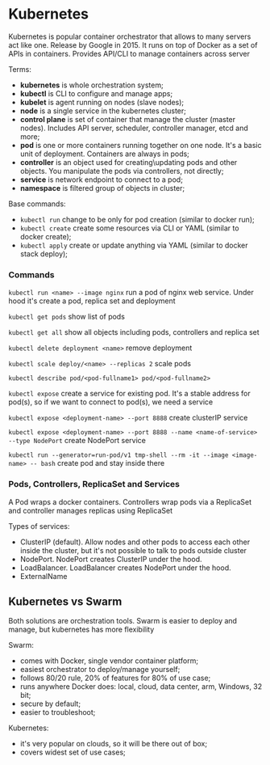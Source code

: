 # Kubernetes

Kubernetes is popular container orchestrator that allows to many servers act like one. Release by Google in 2015. It runs on top of Docker as a set of APIs in containers. Provides API/CLI to manage containers across server

Terms:

- **kubernetes** is whole orchestration system;
- **kubectl** is CLI to configure and manage apps;
- **kubelet** is agent running on nodes (slave nodes);
- **node** is a single service in the kubernetes cluster;
- **control plane** is set of container that manage the cluster (master nodes). Includes API server, scheduler, controller manager, etcd and more;
- **pod** is one or more containers running together on one node. It's a basic unit of deployment. Containers are always in pods;
- **controller** is an object used for creating\updating pods and other objects. You manipulate the pods via controllers, not directly;
- **service** is network endpoint to connect to a pod;
- **namespace** is filtered group of objects in cluster;

Base commands:

- `kubectl run` change to be only for pod creation (similar to docker run);
- `kubectl create` create some resources via CLI or YAML (similar to docker create);
- `kubectl apply` create or update anything via YAML (similar to docker stack deploy);

### Commands

`kubectl run <name> --image nginx` run a pod of nginx web service. Under hood it's create a pod, replica set and deployment

`kubectl get pods` show list of pods

`kubectl get all` show all objects including pods, controllers and replica set

`kubectl delete deployment <name>` remove deployment

`kubectl scale deploy/<name> --replicas 2` scale pods

`kubectl describe pod/<pod-fullname1> pod/<pod-fullname2>`

`kubectl expose` create a service for existing pod. It's a stable address for pod(s), so if we want to connect to pod(s), we need a service

`kubectl expose <deployment-name> --port 8888` create clusterIP service

`kubectl expose <deployment-name> --port 8888 --name <name-of-service> --type NodePort` create NodePort service

`kubectl run --generator=run-pod/v1 tmp-shell --rm -it --image <image-name> -- bash` create pod and stay inside there

### Pods, Controllers, ReplicaSet and Services

A Pod wraps a docker containers. Controllers wrap pods via a ReplicaSet and controller manages replicas using ReplicaSet

Types of services:

- ClusterIP (default). Allow nodes and other pods to access each other inside the cluster, but it's not possible to talk to pods outside cluster
- NodePort. NodePort creates ClusterIP under the hood.
- LoadBalancer. LoadBalancer creates NodePort under the hood.
- ExternalName

## Kubernetes vs Swarm

Both solutions are orchestration tools. Swarm is easier to deploy and manage, but kubernetes has more flexibility

Swarm:

- comes with Docker, single vendor container platform;
- easiest orchestrator to deploy/manage yourself;
- follows 80/20 rule, 20% of features for 80% of use case;
- runs anywhere Docker does: local, cloud, data center, arm, Windows, 32 bit;
- secure by default;
- easier to troubleshoot;

Kubernetes: 

- it's very popular on clouds, so it will be there out of box;
- covers widest set of use cases;
